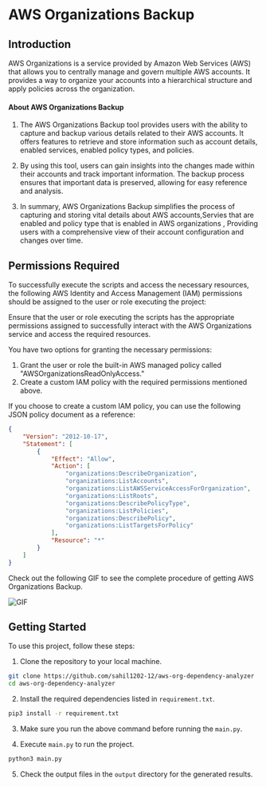 # AWS Organizations Backup

## Introduction

AWS Organizations is a service provided by Amazon Web Services (AWS) that allows you to centrally manage and govern multiple AWS accounts. It provides a way to organize your accounts into a hierarchical structure and apply policies across the organization.

 #### About AWS Organizations Backup

  1. The AWS Organizations Backup tool provides users with the ability to capture and backup various details related to their AWS accounts. It offers                features to retrieve and store information such as account details, enabled services, enabled policy types, and policies.

  2. By using this tool, users can gain insights into the changes made within their accounts and track important information. The backup process ensures that        important data is preserved, allowing for easy reference and analysis.

  3. In summary, AWS Organizations Backup simplifies the process of capturing and storing vital details about AWS accounts,Servies that are enabled and policy      type that is enabled in AWS organizations , Providing users with a comprehensive  view of their account configuration and changes over time.

## Permissions Required 

To successfully execute the scripts and access the necessary resources, the following AWS Identity and Access Management (IAM) permissions should be assigned to the user or role executing the project:

Ensure that the user or role executing the scripts has the appropriate permissions assigned to successfully interact with the AWS Organizations service and access the required resources.

You have two options for granting the necessary permissions:
1. Grant the user or role the built-in AWS managed policy called "AWSOrganizationsReadOnlyAccess."
2. Create a custom IAM policy with the required permissions mentioned above.

If you choose to create a custom IAM policy, you can use the following JSON policy document as a reference:

```json
{
    "Version": "2012-10-17",
    "Statement": [
        {
            "Effect": "Allow",
            "Action": [
                "organizations:DescribeOrganization",
                "organizations:ListAccounts",
                "organizations:ListAWSServiceAccessForOrganization",
                "organizations:ListRoots",
                "organizations:DescribePolicyType",
                "organizations:ListPolicies",
                "organizations:DescribePolicy",
                "organizations:ListTargetsForPolicy"
            ],
            "Resource": "*"
        }
    ]
}
```





Check out the following GIF to see the complete procedure of getting AWS Organizations Backup. 


![GIF](https://github.com/sahil121-12/aws-organizations-backup/blob/main/All-steps.gif)



## Getting Started

To use this project, follow these steps:

1. Clone the repository to your local machine.
```bash
git clone https://github.com/sahil1202-12/aws-org-dependency-analyzer
cd aws-org-dependency-analyzer
```
2. Install the required dependencies listed in `requirement.txt`.
            
```bash
pip3 install -r requirement.txt
```
3. Make sure you run the above command before running the `main.py`.


4. Execute `main.py` to run the project.
```bash
python3 main.py
```
5. Check the output files in the `output` directory for the generated results.



